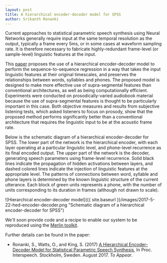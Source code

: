 ```yaml
---
layout: post
title: A hierarchical encoder-decoder model for SPSS
author: Srikanth Ronanki
---
```


Current approaches to statistical parametric speech synthesis using Neural Networks generally 
require input at the same temporal resolution as the output, typically a frame every 5ms, or in some cases 
at waveform sampling rate. It is therefore necessary to fabricate highly-redundant frame-level (or sample-level) 
linguistic features at the input. 

This [paper](http://srikanthr.in/interspeech_2017_paper.pdf) 
proposes the use of a hierarchical encoder-decoder model to perform 
the sequence-to-sequence regression in a way that takes the input linguistic features at their original timescales, 
and preserves the relationships between words, syllables and phones. The proposed model is designed to make more effective 
use of supra-segmental features than conventional architectures, as well as being computationally efficient. Experiments 
were conducted on prosodically-varied audiobook material because the use of supra-segmental features is thought to be 
particularly important in this case. Both objective measures and results from subjective listening tests, which asked 
listeners to focus on prosody, show that the proposed method performs significantly better than a conventional architecture 
that requires the linguistic input to be at the acoustic frame rate.

Below is the schematic diagram of a hierarchical encoder-decoder for SPSS. The lower part of the network is the hierarchical encoder, with each layer operating at a particular linguistic level, and phone-level recurrence as its final encoded output. The upper part of the network is the decoder, generating speech parameters using frame-level recurrence. Solid black lines indicate the propagation of hidden activations between layers, and dashed colored lines indicate the injection of linguistic features at the appropriate level. The patterns of connections between word, syllable and phone layers is determined by the known linguistic structure of the current utterance. Each block of green units represents a phone, with the number of units corresponding to its duration in frames (although not drawn to scale).

![Hierarchical encoder-decoder model]({{ site.baseurl }}/images/2017-5-22-hed-encoder-decoder.png
"Schematic diagram of a hierarchical encoder-decoder for SPSS")

We'll soon provide code and a recipe to enable our system to be 
reproduced using the [Merlin toolkit](https://github.com/CSTR-Edinburgh/merlin).

Further details can be found in the paper:
* Ronanki, S., Watts, O., and King, S. (2017) [A Hierarchical Encoder-Decoder Model for Statistical Parametric Speech Synthesis](http://srikanthr.in/interspeech_2017_paper.pdf), In Proc. Interspeech. Stockholm, Sweden. August 2017. *To Appear*.

